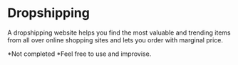# Dropshipping
A dropshipping website helps you find the most valuable and trending items from all over online shopping sites and lets you order with marginal price.

*Not completed 
*Feel free to use and improvise.
